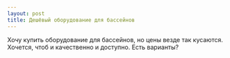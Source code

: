 ```yaml
---
layout: post 
title: Дешёвый оборудование для бассейнов 
--- 
```

Хочу купить оборудование для бассейнов, но цены везде так кусаются. Хочется, чтоб и качественно и доступно. Есть варианты?